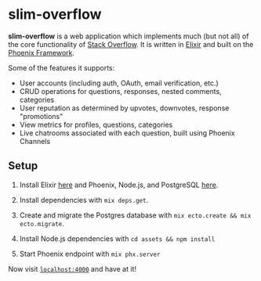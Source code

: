 # slim-overflow

**slim-overflow** is a web application which implements much (but not all) of the core
functionality of [Stack Overflow](https://stackoverflow.com/). It is written in [Elixir](https://github.com/elixir-lang/elixir) and built on the [Phoenix Framework](https://github.com/phoenixframework/phoenix).

Some of the features it supports:

  * User accounts (including auth, OAuth, email verification, etc.)
  * CRUD operations for questions, responses, nested comments, categories
  * User reputation as determined by upvotes, downvotes, response "promotions"
  * View metrics for profiles, questions, categories
  * Live chatrooms associated with each question, built using Phoenix Channels

## Setup

1. Install Elixir [here](https://elixir-lang.org/install.html) and Phoenix, Node.js, and PostgreSQL  [here](https://hexdocs.pm/phoenix/installation.html).

2. Install dependencies with `mix deps.get`.
3. Create and migrate the Postgres database with `mix ecto.create && mix ecto.migrate`.
4. Install Node.js dependencies with `cd assets && npm install`
5. Start Phoenix endpoint with `mix phx.server`

Now visit [`localhost:4000`](http://localhost:4000) and have at it!

